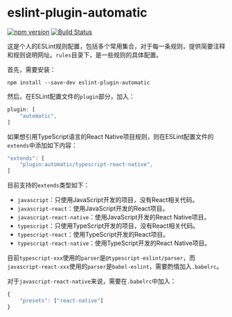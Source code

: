 # eslint-plugin-automatic

[![npm version](https://img.shields.io/npm/v/eslint-plugin-automatic.svg?style=flat)](https://www.npmjs.com/package/eslint-plugin-automatic)
[![Build Status](https://travis-ci.org/gaoxiaosong/eslint-plugin-automatic.svg?branch=master)](https://travis-ci.org/gaoxiaosong/eslint-plugin-automatic)

这是个人的ESLint规则配置，包括多个常用集合，对于每一条规则，提供简要注释和规则说明网址。`rules`目录下，是一些规则的具体配置。

首先，需要安装：

```shell
npm install --save-dev eslint-plugin-automatic
```

然后，在ESLint配置文件的`plugin`部分，加入：

```javascript
plugin: [
    "automatic",
]
```

如果想引用TypeScript语言的React Native项目规则，则在ESLint配置文件的`extends`中添加如下内容：

```javascript
"extends": [
    "plugin:automatic/typescript-react-native",
]
```

目前支持的`extends`类型如下：

* `javascript`：只使用JavaScript开发的项目，没有React相关代码。
* `javascript-react`：使用JavaScript开发的React项目。
* `javascript-react-native`：使用JavaScript开发的React Native项目。
* `typescript`：只使用TypeScript开发的项目，没有React相关代码。
* `typescript-react`：使用TypeScript开发的React项目。
* `typescript-react-native`：使用TypeScript开发的React Native项目。

目前`typescript-xxx`使用的`parser`是`@typescript-eslint/parser`，而`javascript-react-xxx`使用的`parser`是`babel-eslint`，需要酌情加入`.babelrc`。

对于`javascript-react-native`来说，需要在`.babelrc`中加入：

```javascript
{
    "presets": ["react-native"]
}
```